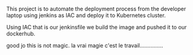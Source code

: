 This project is to automate the deployment process from the developer laptop using jenkins as IAC and deploy it to Kubernetes cluster.

Using IAC that is our jenkinsfile we build the image and pushed it to our dockerhub.

good jo this is not magic.
la vrai magie c'est le travail............... 
